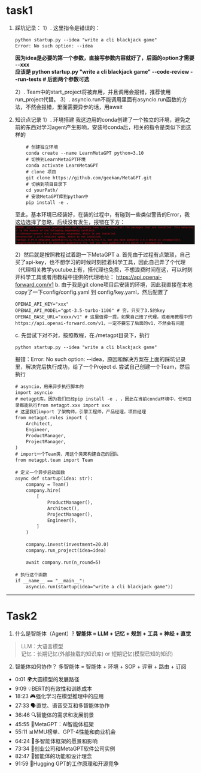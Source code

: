 
# task1

 1. 踩坑记录：
	1）. 这里指令是错误的：
	```
	python startup.py --idea "write a cli blackjack game"			
	Error: No such option: --idea
	```
	**因为idea是必要的第一个参数，直接写参数内容就好了，后面的option才需要 --xxx 		
	应该是 python startup.py "write a cli blackjack game" --code-review --run-tests # 后面两个参数可选**
  
	  2）. Team中的start_project将被弃用，并且调用会报错，推荐使用run_project代替。
	  3）. asyncio.run不能调用里面有asyncio.run函数的方法，不然会报错，里面需要异步的话，用await

 2. 知识点记录
 1）. 环境搭建
 		我这边用的conda创建了一个独立的环境，避免之前的东西对学习agent产生影响，安装号conda后，相关的指令是类似下面这样的
	```
		# 创建独立环境
        conda create --name LearnMetaGPT python=3.10
        # 切换到LearnMetaGPT环境 		
        conda activate LearnMetaGPT 		
        # clone 项目 		
        git clone https://github.com/geekan/MetaGPT.git 		
        # 切换到项目目录下 		
        cd yourPath/ 		
        # 安装MetaGPT库到python中 		
        pip install -e .
	```
	   至此，基本环境已经装好，在装的过程中，有碰到一些类似警告的Error，我这边选择了忽略，后续没有发生，报错在下方：
![安装MetaGPT库中遇到的错误](https://raw.githubusercontent.com/l5276261/MarkDownPic/master/imgs/2024-01-13/j6Pwrk0hl5bS4MLA.png)

	2）然后就是按照教程试着跑一下MetaGPT
		a. 首先由于过程有点繁琐，自己买了api-key，也不想学习的时候时刻挂着科学工具，因此自己弄了个代理（代理相关教学youtube上有，搭代理也免费，不想浪费时间在这，可以时刻开科学工具或者用教程中提供的代理地址： https://api.openai-forward.com/v1
		b. 由于我是git clone项目后安装的环境，因此我直接在本地copy了一下config/config.yaml 到 config/key.yaml，然后配置了
	```
	OPENAI_API_KEY="xxx"
	OPENAI_API_MODEL="gpt-3.5-turbo-1106" # 穷，只买了3.5的key
	OPENAI_BASE_URL="xxxx/v1" # 这里值得一提，如果自己搭了代理，或者用教程中的https://api.openai-forward.com/v1，一定不要忘了后面的v1，不然会有问题
	```    
       c. 先尝试下对不对，按照教程，在./metagpt目录下，执行
       ```
	python startup.py --idea "write a cli blackjack game"
	```

       报错：Error: No such option: --idea，原因和解决方案在上面的踩坑记录里，解决完后执行成功，给了一个Project
		d. 尝试自己创建一个Team，然后执行


		# asyncio，用来异步执行脚本的
		import asyncio
		# metagpt库，因为我们已经pip install -e . ，因此在当前conda环境中，任何目录都能执行from metagpt.xxx import xxx
		# 这里我们import 了架构师，引擎工程师，产品经理，项目经理
		from metagpt.roles import (
		    Architect,
		    Engineer,
		    ProductManager,
		    ProjectManager,
		)
		# import一个Team类，用这个类来构建自己的团队
		from metagpt.team import Team

		# 定义一个异步启动函数
		async def startup(idea: str):
		    company = Team()
		    company.hire(
		        [
		            ProductManager(),
		            Architect(),
		            ProjectManager(),
		            Engineer(),
		        ]
		    )

		    company.invest(investment=20.0)
		    company.run_project(idea=idea)

		    await company.run(n_round=5)

		# 执行这个函数
		if __name__ == "__main__":
			asyncio.run(startup(idea="write a cli blackjack game"))
---------------------------

# Task2
1. 什么是智能体（Agent）?
  **智能体 = LLM + 记忆 + 规划 + 工具 + 神经 + 直觉**
> LLM：大语言模型   
> 记忆：长期记忆(外部挂载的知识库) or 短期记忆(模型已知的知识)

2. 智能体如何协作？
  多智能体 = 智能体 + 环境 + SOP + 评审 + 路由 + 订阅
- 0:01 🌍大圆模型的发展路径  
- 9:09 💡BERT的有效性和训练成本  
- 18:23 🎮强化学习在模型推理中的应用  
- 27:33 🗣️直觉、语音交互和多智能体协作  
- 36:46 🔍智能体的需求和发展前景  
- 45:55 🤖MetaGPT：AI智能体框架  
- 55:11 📊MMU榜单、GPT-4性能和商业机会  
- 64:24 🌟多智能体框架的愿景和影响  
- 73:34 💼创业公司和MetaGPT软件公司实例  
- 82:47 🔧智能体的功能和设计理念  
- 91:59 🔬Hugging GPT的工作原理和开源竞争

<!--stackedit_data:
eyJoaXN0b3J5IjpbLTg0NzcwOTA5MiwtMTA2MTI0NzEwNiwtMj
Q0NzkwODk3XX0=
-->